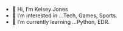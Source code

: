 - 👋 Hi,  I’m Kelsey Jones
- 👀 I’m interested in ...Tech, Games, Sports.
- 🌱 I’m currently learning ...Python, EDR.
<!---
Kels-bit/Kels-bit is a ✨ special ✨ repository because its `README.md` (this file) appears on your GitHub profile.
You can click the Preview link to take a look at your changes.
--->
